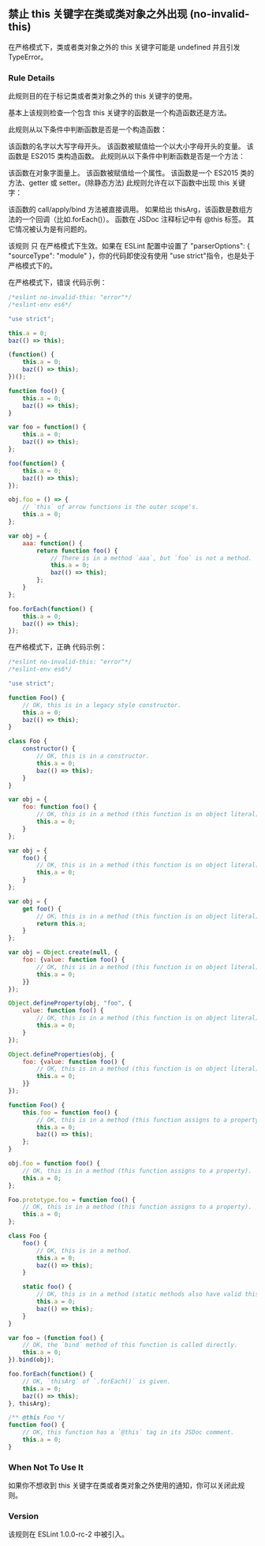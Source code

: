 ## 禁止 this 关键字在类或类对象之外出现 (no-invalid-this)

在严格模式下，类或者类对象之外的 this 关键字可能是 undefined 并且引发 TypeError。

### Rule Details
此规则目的在于标记类或者类对象之外的 this 关键字的使用。

基本上该规则检查一个包含 this 关键字的函数是一个构造函数还是方法。

此规则从以下条件中判断函数是否是一个构造函数：

该函数的名字以大写字母开头。
该函数被赋值给一个以大小字母开头的变量。
该函数是 ES2015 类构造函数。
此规则从以下条件中判断函数是否是一个方法：

该函数在对象字面量上。
该函数被赋值给一个属性。
该函数是一个 ES2015 类的方法、getter 或 setter。(除静态方法)
此规则允许在以下函数中出现 this 关键字：

该函数的 call/apply/bind 方法被直接调用。
如果给出 thisArg，该函数是数组方法的一个回调（比如.forEach()）。
函数在 JSDoc 注释标记中有 @this 标签。
其它情况被认为是有问题的。

该规则 只 在严格模式下生效。如果在 ESLint 配置中设置了 "parserOptions": { "sourceType": "module" }，你的代码即使没有使用 "use strict"指令，也是处于严格模式下的。

在严格模式下，错误 代码示例：
```js
/*eslint no-invalid-this: "error"*/
/*eslint-env es6*/

"use strict";

this.a = 0;
baz(() => this);

(function() {
    this.a = 0;
    baz(() => this);
})();

function foo() {
    this.a = 0;
    baz(() => this);
}

var foo = function() {
    this.a = 0;
    baz(() => this);
};

foo(function() {
    this.a = 0;
    baz(() => this);
});

obj.foo = () => {
    // `this` of arrow functions is the outer scope's.
    this.a = 0;
};

var obj = {
    aaa: function() {
        return function foo() {
            // There is in a method `aaa`, but `foo` is not a method.
            this.a = 0;
            baz(() => this);
        };
    }
};

foo.forEach(function() {
    this.a = 0;
    baz(() => this);
});
```

在严格模式下，正确 代码示例：
```js
/*eslint no-invalid-this: "error"*/
/*eslint-env es6*/

"use strict";

function Foo() {
    // OK, this is in a legacy style constructor.
    this.a = 0;
    baz(() => this);
}

class Foo {
    constructor() {
        // OK, this is in a constructor.
        this.a = 0;
        baz(() => this);
    }
}

var obj = {
    foo: function foo() {
        // OK, this is in a method (this function is on object literal).
        this.a = 0;
    }
};

var obj = {
    foo() {
        // OK, this is in a method (this function is on object literal).
        this.a = 0;
    }
};

var obj = {
    get foo() {
        // OK, this is in a method (this function is on object literal).
        return this.a;
    }
};

var obj = Object.create(null, {
    foo: {value: function foo() {
        // OK, this is in a method (this function is on object literal).
        this.a = 0;
    }}
});

Object.defineProperty(obj, "foo", {
    value: function foo() {
        // OK, this is in a method (this function is on object literal).
        this.a = 0;
    }
});

Object.defineProperties(obj, {
    foo: {value: function foo() {
        // OK, this is in a method (this function is on object literal).
        this.a = 0;
    }}
});

function Foo() {
    this.foo = function foo() {
        // OK, this is in a method (this function assigns to a property).
        this.a = 0;
        baz(() => this);
    };
}

obj.foo = function foo() {
    // OK, this is in a method (this function assigns to a property).
    this.a = 0;
};

Foo.prototype.foo = function foo() {
    // OK, this is in a method (this function assigns to a property).
    this.a = 0;
};

class Foo {
    foo() {
        // OK, this is in a method.
        this.a = 0;
        baz(() => this);
    }

    static foo() {
        // OK, this is in a method (static methods also have valid this).
        this.a = 0;
        baz(() => this);
    }
}

var foo = (function foo() {
    // OK, the `bind` method of this function is called directly.
    this.a = 0;
}).bind(obj);

foo.forEach(function() {
    // OK, `thisArg` of `.forEach()` is given.
    this.a = 0;
    baz(() => this);
}, thisArg);

/** @this Foo */
function foo() {
    // OK, this function has a `@this` tag in its JSDoc comment.
    this.a = 0;
}
```

### When Not To Use It
如果你不想收到 this 关键字在类或者类对象之外使用的通知，你可以关闭此规则。

### Version
该规则在 ESLint 1.0.0-rc-2 中被引入。

